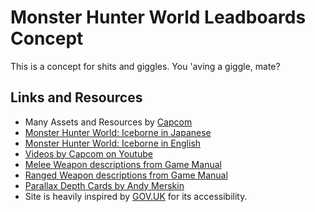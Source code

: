 # Monster Hunter World Leadboards Concept

This is a concept for shits and giggles. You 'aving a giggle, mate?


## Links and Resources

- Many Assets and Resources by [Capcom](http://www.capcom.co.jp/)
- [Monster Hunter World: Iceborne in Japanese](http://www.capcom.co.jp/monsterhunter/world-iceborne/)
- [Monster Hunter World: Iceborne in English](https://www.monsterhunter.com/world-iceborne/)
- [Videos by Capcom on Youtube](https://www.youtube.com/user/CapcomChannel/videos)
- [Melee Weapon descriptions from Game Manual](http://game.capcom.com/manual/MHW_PC/en/steam/page/8/1)
- [Ranged Weapon descriptions from Game Manual](http://game.capcom.com/manual/MHW_PC/en/steam/page/9/1)
- [Parallax Depth Cards by Andy Merskin](https://codepen.io/andymerskin/pen/XNMWvQ)
- Site is heavily inspired by [GOV.UK](https://www.gov.uk) for its accessibility.
